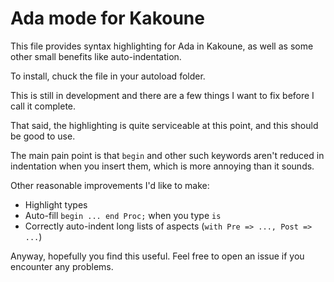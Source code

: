 # Ada mode for Kakoune

This file provides syntax highlighting for Ada in Kakoune, as well as some other
small benefits like auto-indentation.

To install, chuck the file in your autoload folder.

This is still in development and there are a few things I want to fix before I
call it complete.

That said, the highlighting is quite serviceable at this point, and this should
be good to use.

The main pain point is that `begin` and other such keywords aren't reduced in
indentation when you insert them, which is more annoying than it sounds.

Other reasonable improvements I'd like to make:
 - Highlight types
 - Auto-fill `begin ... end Proc;` when you type `is`
 - Correctly auto-indent long lists of aspects (`with Pre => ..., Post => ...`)

Anyway, hopefully you find this useful. Feel free to open an issue if you
encounter any problems.

